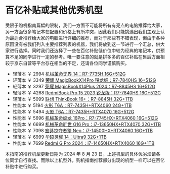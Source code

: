 # 百亿补贴或其他优秀机型

受限于购机指南篇幅的限制，我们一方面不可能将所有有亮点的电脑推荐给大家，另一方面很多笔记本在配置和价格上有所冲突，因此我们只能挑选出我们主观上认为最适合推荐给大家的电脑进行详细的推荐，而对于那些有不错表现，但由于各种原因没有被我们列入主要推荐列表的机器，我们将放到这一节进行一个汇总，供大家进行选择。同时我们还选择了一些在百亿补贴低价位中较为经典的笔记本，供预算不足的同学进行一定的参考。唯一要注意的就是拼多多的百亿补贴在售后方面相较于京东自营等平台存在相当的不足，还请各位同学谨慎购买。

-   轻薄本 ￥ 2994 [机械革命无界 14：R7-7735H 16G+512G](https://mobile.yangkeduo.com/goods2.html?ps=ciXF2zfYHQ)
-   轻薄本 ￥ 3349 [荣耀 MagicBookX14Pro 锐龙版：R7-7840HS 16+512G](https://mobile.yangkeduo.com/goods.html?ps=lbgj3JW4LU)
-   轻薄本 ￥ 3297 [荣耀 MagicBookX14Plus 2024：R7-8845HS 16+512G](https://mobile.yangkeduo.com/goods.html?ps=go7yTQ3dy4)
-   轻薄本 ￥ 4268 [RedmiBook Pro 15 2023 锐龙版：R7-7840HS 16G+512G](https://mobile.yangkeduo.com/goods.html?ps=JWfFZRZqnP)
-   轻薄本 ￥ 5099 [联想 ThinkBook 16+：R7-8845H 32G+1TB](https://mobile.yangkeduo.com/goods.html?ps=tats7EtNat)
-   性能本 ￥ 5194 [火影 T6A：R7-7435H+RTX4060 24G+1TB](https://mobile.yangkeduo.com/goods1.html?ps=8K9icxiS1r)
-   性能本 ￥ 5494 [火影 T6A：R7-7435H+RTX4070 16G+512G](https://mobile.yangkeduo.com/goods2.html?ps=6GcX6ctNzu)
-   性能本 ￥ 5696 [机械革命蛟龙 16Pro：R7-7745HX+RTX4060 16G+512G](https://mobile.yangkeduo.com/goods2.html?ps=Qke045mQlA)
-   性能本 ￥ 6699 [机械革命旷世 G16 Pro：i7-13650HX+RTX4070 32G+1TB](https://mobile.yangkeduo.com/goods2.html?ps=5PkpSJvkgO)
-   性能本 ￥ 7098 [宏碁掠夺者擎 Neo：i7-14500HX+RTX4060 16G+1TB](https://mobile.yangkeduo.com/goods.html?ps=5ZEAj8pR72)
-   轻薄本 ￥ 6999 [华硕灵耀 14：Ultra9 32G+1TB](https://3.cn/23hvc-dU)
-   性能本 ￥ 7699 [Redmi G Pro 2024：i7-14650HX+RTX4060 16G+1TB](https://3.cn/23hth-1k)

本指南的推荐机型更新日期为 2024 年 8 月 23 日，上述机型的具体优劣烦请各位同学自行查找。而除以上机型外，购机指南推荐部分出现的机型一样可以在百亿补贴中进行购买。
